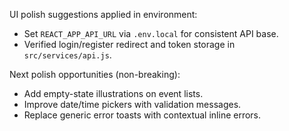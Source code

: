 UI polish suggestions applied in environment:

- Set `REACT_APP_API_URL` via `.env.local` for consistent API base.
- Verified login/register redirect and token storage in `src/services/api.js`.

Next polish opportunities (non-breaking):
- Add empty-state illustrations on event lists.
- Improve date/time pickers with validation messages.
- Replace generic error toasts with contextual inline errors.
